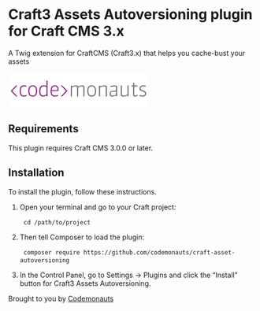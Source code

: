 # Craft3 Assets Autoversioning plugin for Craft CMS 3.x

A Twig extension for CraftCMS (Craft3.x) that helps you cache-bust your assets

![Screenshot](resources/img/codemonauts-logo.png)

## Requirements

This plugin requires Craft CMS 3.0.0 or later.

## Installation

To install the plugin, follow these instructions.

1. Open your terminal and go to your Craft project:

        cd /path/to/project

2. Then tell Composer to load the plugin:

        composer require https://github.com/codemonauts/craft-asset-autoversioning

3. In the Control Panel, go to Settings → Plugins and click the “Install” button for Craft3 Assets Autoversioning.



Brought to you by [Codemonauts](https://www.codemonauts.com)
